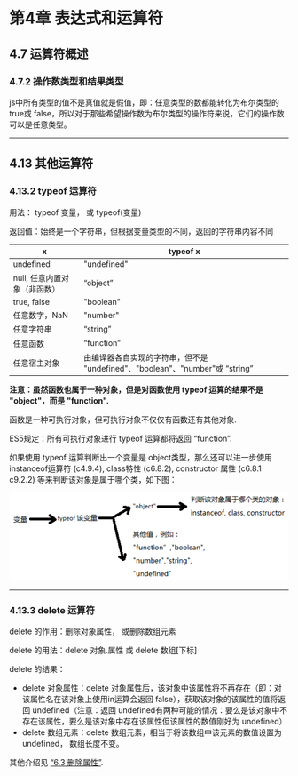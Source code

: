 # 第4章 表达式和运算符

## 4.7 运算符概述

### 4.7.2 操作数类型和结果类型

js中所有类型的值不是真值就是假值，即：任意类型的数都能转化为布尔类型的 true或 false，所以对于那些希望操作数为布尔类型的操作符来说，它们的操作数可以是任意类型。

---

## 4.13 其他运算符

### 4.13.2  typeof 运算符

用法： typeof 变量，  或  typeof(变量)

返回值：始终是一个字符串，但根据变量类型的不同，返回的字符串内容不同

| x                 | typeof x                                 |
| ----------------- | ---------------------------------------- |
| undefined         | "undefined"                              |
| null, 任意内置对象（非函数） | “object”                                 |
| true, false       | "boolean"                                |
| 任意数字，NaN          | "number"                                 |
| 任意字符串             | “string”                                 |
| 任意函数              | “function”                               |
| 任意宿主对象            | 由编译器各自实现的字符串，但不是 "undefined"、"boolean"、"number"或 “string” |

**注意：虽然函数也属于一种对象，但是对函数使用 typeof 运算的结果不是 "object"，而是 "function".**

函数是一种可执行对象，但可执行对象不仅仅有函数还有其他对象.

ES5规定：所有可执行对象进行 typeof 运算都将返回 “function”.

如果使用 typeof 运算判断出一个变量是 object类型，那么还可以进一步使用 instanceof运算符 (c4.9.4), class特性 (c6.8.2), constructor 属性 (c6.8.1  c9.2.2) 等来判断该对象是属于哪个类，如下图：

![](../img_jsDG/chapter4/typeof_instanceof.png)

---

### 4.13.3  delete 运算符

delete 的作用：删除对象属性， 或删除数组元素

delete 的用法：delete 对象.属性    或  delete 数组[下标]

delete 的结果：

- delete 对象属性：delete 对象属性后，该对象中该属性将不再存在（即：对该属性名在该对象上使用in运算会返回 false），获取该对象的该属性的值将返回 undefined（注意：返回 undefined有两种可能的情况：要么是该对象中不存在该属性，要么是该对象中存在该属性但该属性的数值刚好为 undefined）
- delete 数组元素：delete 数组元素，相当于将该数组中该元素的数值设置为 undefined， 数组长度不变。


其他介绍见 [“6.3 删除属性”](jsDG_chapter6_对象.md).




